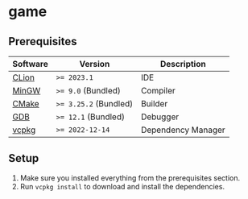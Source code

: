 # game

## Prerequisites

| Software                             | Version               | Description        |
|--------------------------------------|-----------------------|--------------------|
| [CLion](https://jetbrains.com/clion) | `>= 2023.1`           | IDE                |
| [MinGW](https://mingw-w64.org)       | `>= 9.0` (Bundled)    | Compiler           |
| [CMake](https://cmake.org)           | `>= 3.25.2` (Bundled) | Builder            |
| [GDB](https://cmake.org)             | `>= 12.1` (Bundled)   | Debugger           |
| [vcpkg](https://vcpkg.io)            | `>= 2022-12-14`       | Dependency Manager |

## Setup

1. Make sure you installed everything from the prerequisites section.
2. Run `vcpkg install` to download and install the dependencies.
